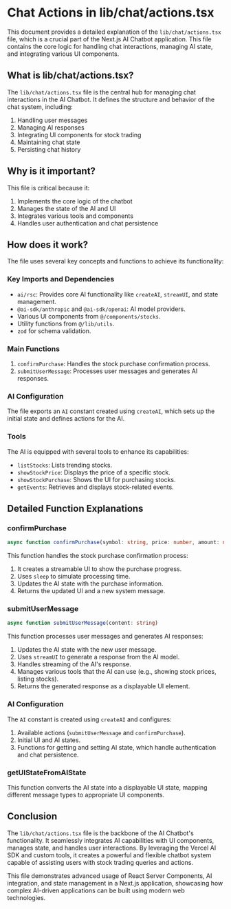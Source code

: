 # Chat Actions in lib/chat/actions.tsx

This document provides a detailed explanation of the `lib/chat/actions.tsx` file, which is a crucial part of the Next.js AI Chatbot application. This file contains the core logic for handling chat interactions, managing AI state, and integrating various UI components.

## What is lib/chat/actions.tsx?

The `lib/chat/actions.tsx` file is the central hub for managing chat interactions in the AI Chatbot. It defines the structure and behavior of the chat system, including:

1. Handling user messages
2. Managing AI responses
3. Integrating UI components for stock trading
4. Maintaining chat state
5. Persisting chat history

## Why is it important?

This file is critical because it:

1. Implements the core logic of the chatbot
2. Manages the state of the AI and UI
3. Integrates various tools and components
4. Handles user authentication and chat persistence

## How does it work?

The file uses several key concepts and functions to achieve its functionality:

### Key Imports and Dependencies

- `ai/rsc`: Provides core AI functionality like `createAI`, `streamUI`, and state management.
- `@ai-sdk/anthropic` and `@ai-sdk/openai`: AI model providers.
- Various UI components from `@/components/stocks`.
- Utility functions from `@/lib/utils`.
- `zod` for schema validation.

### Main Functions

1. `confirmPurchase`: Handles the stock purchase confirmation process.
2. `submitUserMessage`: Processes user messages and generates AI responses.

### AI Configuration

The file exports an `AI` constant created using `createAI`, which sets up the initial state and defines actions for the AI.

### Tools

The AI is equipped with several tools to enhance its capabilities:

- `listStocks`: Lists trending stocks.
- `showStockPrice`: Displays the price of a specific stock.
- `showStockPurchase`: Shows the UI for purchasing stocks.
- `getEvents`: Retrieves and displays stock-related events.

## Detailed Function Explanations

### confirmPurchase

```typescript
async function confirmPurchase(symbol: string, price: number, amount: number)
```

This function handles the stock purchase confirmation process:

1. It creates a streamable UI to show the purchase progress.
2. Uses `sleep` to simulate processing time.
3. Updates the AI state with the purchase information.
4. Returns the updated UI and a new system message.

### submitUserMessage

```typescript
async function submitUserMessage(content: string)
```

This function processes user messages and generates AI responses:

1. Updates the AI state with the new user message.
2. Uses `streamUI` to generate a response from the AI model.
3. Handles streaming of the AI's response.
4. Manages various tools that the AI can use (e.g., showing stock prices, listing stocks).
5. Returns the generated response as a displayable UI element.

### AI Configuration

The `AI` constant is created using `createAI` and configures:

1. Available actions (`submitUserMessage` and `confirmPurchase`).
2. Initial UI and AI states.
3. Functions for getting and setting AI state, which handle authentication and chat persistence.

### getUIStateFromAIState

This function converts the AI state into a displayable UI state, mapping different message types to appropriate UI components.

## Conclusion

The `lib/chat/actions.tsx` file is the backbone of the AI Chatbot's functionality. It seamlessly integrates AI capabilities with UI components, manages state, and handles user interactions. By leveraging the Vercel AI SDK and custom tools, it creates a powerful and flexible chatbot system capable of assisting users with stock trading queries and actions.

This file demonstrates advanced usage of React Server Components, AI integration, and state management in a Next.js application, showcasing how complex AI-driven applications can be built using modern web technologies.